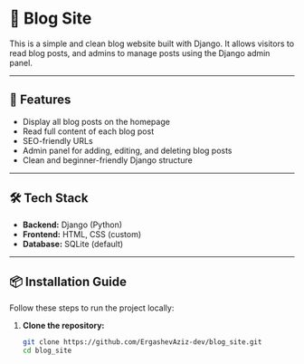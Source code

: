 # 📝 Blog Site

This is a simple and clean blog website built with Django. It allows visitors to read blog posts, and admins to manage posts using the Django admin panel.

---

## 🚀 Features

- Display all blog posts on the homepage
- Read full content of each blog post
- SEO-friendly URLs
- Admin panel for adding, editing, and deleting blog posts
- Clean and beginner-friendly Django structure

---

## 🛠️ Tech Stack

- **Backend:** Django (Python)
- **Frontend:** HTML, CSS (custom)
- **Database:** SQLite (default)

---

## 📦 Installation Guide

Follow these steps to run the project locally:

1. **Clone the repository:**

   ```bash
   git clone https://github.com/ErgashevAziz-dev/blog_site.git
   cd blog_site
